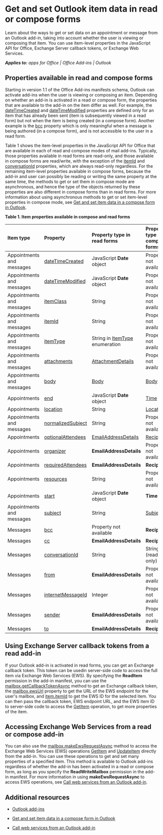 
# Get and set Outlook item data in read or compose forms
Learn about the ways to get or set data on an appointment or message from an Outlook add-in, taking into account whether the user is viewing or composing that item. You can use item-level properties in the JavaScript API for Office, Exchange Server callback tokens, or Exchange Web Services.

 _**Applies to:** apps for Office | Office Add-ins | Outlook_


## Properties available in read and compose forms


Starting in version 1.1 of the Office Add-ins manifests schema, Outlook can activate add-ins when the user is viewing or composing an item. Depending on whether an add-in is activated in a read or compose form, the properties that are available to the add-in on the item differ as well. For example, the [dateTimeCreated](http://dev.outlook.com/reference/add-ins/Office.context.mailbox.item.html) and [dateTimeModified](http://dev.outlook.com/reference/add-ins/Office.context.mailbox.item.html) properties are defined only for an item that has already been sent (item is subsequently viewed in a read form) but not when the item is being created (in a compose form). Another example is the [bcc](http://dev.outlook.com/reference/add-ins/Office.context.mailbox.item.html) property which is only meaningful when a message is being authored (in a compose form), and is not accessible to the user in a read form.

Table 1 shows the item-level properties in the JavaScript API for Office that are available in each of read and compose modes of mail add-ins. Typically, those properties available in read forms are read-only, and those available in compose forms are read/write, with the exception of the [itemId](http://dev.outlook.com/reference/add-ins/Office.context.mailbox.item.html) and [conversationId](http://dev.outlook.com/reference/add-ins/Office.context.mailbox.item.html) properties, which are always read-only regardless. For the remaining item-level properties available in compose forms, because the add-in and user can possibly be reading or writing the same property at the same time, the methods to get or set them in compose mode are asynchronous, and hence the type of the objects returned by these properties are also different in compose forms than in read forms. For more information about using asynchronous methods to get or set item-level properties in compose mode, see [Get and set item data in a compose form in Outlook](../outlook/get-and-set-item-data-in-a-compose-form.md).


**Table 1. Item properties available in compose and read forms**


|**Item type**|**Property**|**Property type in read forms**|**Property type in compose forms**|
|:-----|:-----|:-----|:-----|
|Appointments and messages|[dateTimeCreated](http://dev.outlook.com/reference/add-ins/Office.context.mailbox.item.html)|JavaScript  **Date** object|Property not available|
|Appointments and messages|[dateTimeModified](http://dev.outlook.com/reference/add-ins/Office.context.mailbox.item.html)|JavaScript  **Date** object|Property not available|
|Appointments and messages|[itemClass](http://dev.outlook.com/reference/add-ins/Office.context.mailbox.item.html)|String|Property not available|
|Appointments and messages|[itemId](http://dev.outlook.com/reference/add-ins/Office.context.mailbox.item.html)|String|Property not available|
|Appointments and messages|[itemType](http://dev.outlook.com/reference/add-ins/Office.context.mailbox.item.html)|String in [ItemType](http://dev.outlook.com/reference/add-ins/Office.MailboxEnums.html) enumeration|Property not available|
|Appointments and messages|[attachments](http://dev.outlook.com/reference/add-ins/Office.context.mailbox.item.html)|[AttachmentDetails](http://dev.outlook.com/reference/add-ins/simple-types.html)|Property not available|
|Appointments and messages|[body](http://dev.outlook.com/reference/add-ins/Office.context.mailbox.item.html)|[Body](http://dev.outlook.com/reference/add-ins/Body.html)|[Body](http://dev.outlook.com/reference/add-ins/Body.html)|
|Appointments|[end](http://dev.outlook.com/reference/add-ins/Office.context.mailbox.item.html)|JavaScript  **Date** object|[Time](http://dev.outlook.com/reference/add-ins/Time.html)|
|Appointments|[location](http://dev.outlook.com/reference/add-ins/Office.context.mailbox.item.html)|String|[Location](http://dev.outlook.com/reference/add-ins/Location.html)|
|Appointments and messages|[normalizedSubject](http://dev.outlook.com/reference/add-ins/Office.context.mailbox.item.html)|String|Property not available|
|Appointments|[optionalAttendees](http://dev.outlook.com/reference/add-ins/Office.context.mailbox.item.html)|[EmailAddressDetails](http://dev.outlook.com/reference/add-ins/simple-types.html)|[Recipients](http://dev.outlook.com/reference/add-ins/Recipients.html)|
|Appointments|[organizer](http://dev.outlook.com/reference/add-ins/Office.context.mailbox.item.html)|**EmailAddressDetails**|Property not available|
|Appointments|[requiredAttendees](http://dev.outlook.com/reference/add-ins/Office.context.mailbox.item.html)|**EmailAddressDetails**|**Recipients**|
|Appointments|[resources](http://dev.outlook.com/reference/add-ins/Office.context.mailbox.item.html)|String|Property not available|
|Appointments|[start](http://dev.outlook.com/reference/add-ins/Office.context.mailbox.item.html)|JavaScript  **Date** object|**Time**|
|Appointments and messages|[subject](http://dev.outlook.com/reference/add-ins/Office.context.mailbox.item.html)|String|[Subject](http://dev.outlook.com/reference/add-ins/Subject.html)|
|Messages|[bcc](http://dev.outlook.com/reference/add-ins/Office.context.mailbox.item.html)|Property not available|**Recipients**|
|Messages|[cc](http://dev.outlook.com/reference/add-ins/Office.context.mailbox.item.html)|**EmailAddressDetails**|**Recipients**|
|Messages|[conversationId](http://dev.outlook.com/reference/add-ins/Office.context.mailbox.item.html)|String|String (read only)|
|Messages|[from](http://dev.outlook.com/reference/add-ins/Office.context.mailbox.item.html)|**EmailAddressDetails**|Property not available|
|Messages|[internetMessageId](http://dev.outlook.com/reference/add-ins/Office.context.mailbox.item.html)|Integer|Property not available|
|Messages|[sender](http://dev.outlook.com/reference/add-ins/Office.context.mailbox.item.html)|**EmailAddressDetails**|Property not available|
|Messages|[to](http://dev.outlook.com/reference/add-ins/Office.context.mailbox.item.html)|**EmailAddressDetails**|**Recipients**|

## Using Exchange Server callback tokens from a read add-in


If your Outlook add-in is activated in read forms, you can get an Exchange callback token. This token can be usedin server-side code to access the full item via Exchange Web Services (EWS). By specifying the  **ReadItem** permission in the add-in manifest, you can use the [mailbox.getCallbackTokenAsync](http://dev.outlook.com/reference/add-ins/Office.context.mailbox.html) method to get an Exchange callback token, the [mailbox.ewsUrl](http://dev.outlook.com/reference/add-ins/Office.context.mailbox.html) property to get the URL of the EWS endpoint for the user's mailbox, and [item.itemId](http://dev.outlook.com/reference/add-ins/Office.context.mailbox.item.html) to get the EWS ID for the selected item. You can then pass the callback token, EWS endpoint URL, and the EWS item ID to server-side code to access the [GetItem](http://msdn.microsoft.com/en-us/library/e3590b8b-c2a7-4dad-a014-6360197b68e4%28Office.15%29.aspx) operation, to get more properties of the item.


## Accessing Exchange Web Services from a read or compose add-in


You can also use the [mailbox.makeEwsRequestAsync](http://dev.outlook.com/reference/add-ins/Office.context.mailbox.html) method to access the Exchange Web Services (EWS) operations [GetItem](http://msdn.microsoft.com/en-us/library/e3590b8b-c2a7-4dad-a014-6360197b68e4%28Office.15%29.aspx) and [UpdateItem](http://msdn.microsoft.com/en-us/library/5d027523-e0bc-4da2-b60b-0cb9fc1fdfe4%28Office.15%29.aspx) directly from the add-in. You can use these operations to get and set many properties of a specified item. This method is available to Outlook add-ins regardless of whether the add-in has been activated in a read or compose form, as long as you specify the **ReadWriteMailbox** permission in the add-in manifest. For more information in using **makeEwsRequestAsync** to access EWS operations, see [Call web services from an Outlook add-in](../outlook/web-services.md).


## Additional resources



- [Outlook add-ins](../outlook/outlook-add-ins.md)
    
- [Get and set item data in a compose form in Outlook](../outlook/get-and-set-item-data-in-a-compose-form.md)
    
- [Call web services from an Outlook add-in](../outlook/web-services.md)
    


